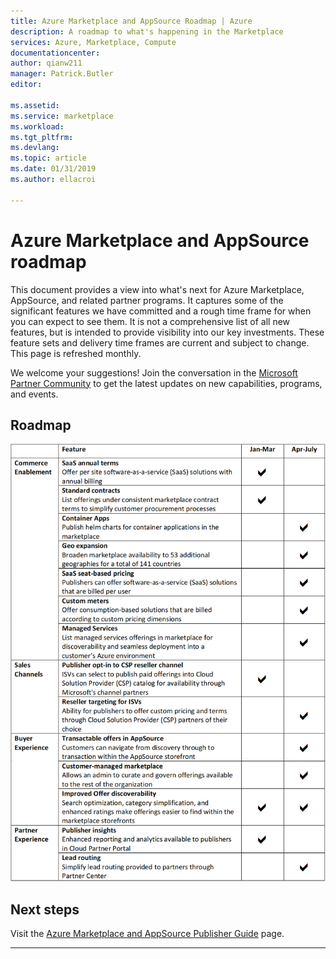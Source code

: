 ```yaml
---
title: Azure Marketplace and AppSource Roadmap | Azure
description: A roadmap to what's happening in the Marketplace
services: Azure, Marketplace, Compute
documentationcenter:
author: qianw211
manager: Patrick.Butler
editor:

ms.assetid: 
ms.service: marketplace
ms.workload: 
ms.tgt_pltfrm: 
ms.devlang: 
ms.topic: article
ms.date: 01/31/2019
ms.author: ellacroi

---
```


# Azure Marketplace and AppSource roadmap

This document provides a view into what's next for Azure Marketplace, AppSource, and related partner programs. It captures some of the significant features we have committed and a rough time frame for when you can expect to see them. It is not a comprehensive list of all new features, but is intended to provide visibility into our key investments. These feature sets and delivery time frames are current and subject to change. This page is refreshed monthly.

We welcome your suggestions! Join the conversation in the [Microsoft Partner Community](https://www.microsoftpartnercommunity.com/) to get the latest updates on new capabilities, programs, and events.

## Roadmap
![](./media/marketplace-publishers-guide/roadmap.png)

## Next steps

Visit the [Azure Marketplace and AppSource Publisher Guide](https://docs.microsoft.com/azure/marketplace/marketplace-publishers-guide) page.

---